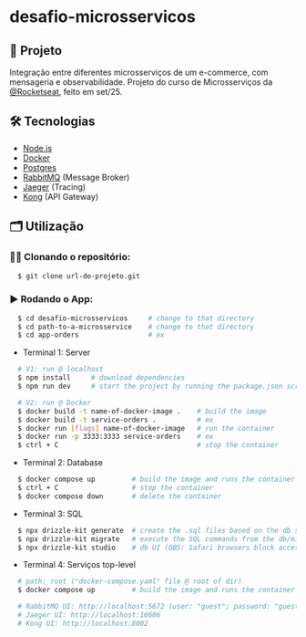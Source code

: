 # desafio-microsservicos

## 🚀 Projeto
Integração entre diferentes microsserviços de um e-commerce, com mensageria e observabilidade. Projeto do curso de Microsserviços da [@Rocketseat](https://app.rocketseat.com.br/), feito em set/25.

## 🛠️ Tecnologias
- [Node.js](https://nodejs.org/en)
- [Docker](https://www.docker.com)
- [Postgres](https://www.postgresql.org)
- [RabbitMQ](https://www.rabbitmq.com) (Message Broker)
- [Jaeger](https://www.jaegertracing.io) (Tracing)
- [Kong](https://konghq.com/products/kong-gateway) (API Gateway)

## 🗂️ Utilização

### 🐑🐑 Clonando o repositório:

```bash
  $ git clone url-do-projeto.git
```

### ▶️ Rodando o App:

```bash
  $ cd desafio-microsservicos     # change to that directory
  $ cd path-to-a-microsservice    # change to that directory
  $ cd app-orders                 # ex

```

- Terminal 1: Server
```bash
  # V1: run @ localhost
  $ npm install     # download dependencies
  $ npm run dev     # start the project by running the package.json script

  # V2: run @ Docker
  $ docker build -t name-of-docker-image .    # build the image
  $ docker build -t service-orders .          # ex
  $ docker run [flags] name-of-docker-image   # run the container
  $ docker run -p 3333:3333 service-orders    # ex
  $ ctrl + C                                  # stop the container
```

- Terminal 2: Database
```bash
  $ docker compose up         # build the image and runs the container
  $ ctrl + C                  # stop the container
  $ docker compose down       # delete the container
```

- Terminal 3: SQL
```bash
  $ npx drizzle-kit generate  # create the .sql files based on the db schema
  $ npx drizzle-kit migrate   # execute the SQL commands from the db/migrations files
  $ npx drizzle-kit studio    # db UI (OBS: Safari browsers block access to localhost by default)
```

- Terminal 4: Serviços top-level
```bash
  # path: root ("docker-compose.yaml" file @ root of dir)
  $ docker compose up         # build the image and runs the container

  # RabbitMQ UI: http://localhost:5672 (user: "guest"; password: "guest")
  # Jaeger UI: http://localhost:16686 
  # Kong UI: http://localhost:8002
```
